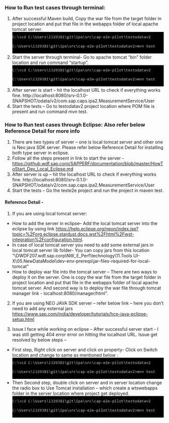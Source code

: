 ### How to Run test cases through terminal:

1.	After successful Maven build, Copy the war file from the target folder in project location and put that file in the webapps folder of local apache tomcat server.
![Run]( /testRun.png )
2.	Start the server through terminal- Go to apache tomcat “bin” folder location and run command “startup”.
![Test]( /testRun.png )
3.	After server is start – hit the localhost URL to check if everything works fine.
http://localhost:8080/srv-0.1.0-SNAPSHOT/odata/v2/com.sap.caps.ipa2.MeasurementService/User
4.	Start the tests – Go to testodatav2 project location where POM file is present and run command mvn test.

### How to Run test cases through Eclipse: Also refer below Reference Detail for more info
1.	There are two types of server – one is local tomcat server and other one is Neo java SDK server. Please refer below Reference Detail for installing both type server in eclipse.
2.	Follow all the steps present in link to start the server - https://github.wdf.sap.corp/SAPPERF/documentation/blob/master/HowToStart_Dev_Local_Eclipse.md
3.	After server is up – hit the localhost URL to check if everything works fine.
http://localhost:8080/srv-0.1.0-SNAPSHOT/odata/v2/com.sap.caps.ipa2.MeasurementService/User
4.	Start the tests – Go the teste2e project and run the project in maven test.

#### Reference Detail -
1. If you are using local tomcat server:
- How to add the server in eclipse– Add the local tomcat server into the eclipse by using link  https://help.eclipse.org/neon/index.jsp?topic=%2Forg.eclipse.stardust.docs.wst%2Fhtml%2Fwst-integration%2Fconfiguration.html. 
- In case of local tomcat server you need to add some external jars in local tomcat server lib folder- You can copy jars from this location 
"\\DWDF207.wdf.sap.corp\NW_E_Perf\technology\11.Tools UI-X\05.NewDataModel\dev-env-prereqs\jar-files-required-for-local-tomcat"
- How to deploy war file into the tomcat server – There are two ways to deploy it on the server. One is copy the war file from the target folder in project location and put that file in the webapps folder of local apache tomcat server. And second way is to deploy the war file through tomcat manager link - localhost:8080/manager/html”.


2. If you are using NEO JAVA SDK server – refer below link – here you don’t need to add any external jars 
https://www.sap.com/india/developer/tutorials/hcp-java-eclipse-setup.html

3.	Issue I face while working on eclipse – After successful server start -  I was still getting 404 error error on hitting the localhost URL.
Issue get resolved by below steps – 
- First step, Right click on server and click on property- Click on Switch location and change to same as mentioned below : 
![First Step]( /testRun.png )
- Then Second step, double click on server and in server location change the radio box to Use Tomcat installation – which create a wtswebapps folder in the server location where project get deployed.
![Second Step]( /testRun.png )

